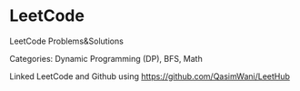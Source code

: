# LeetCode
LeetCode Problems&amp;Solutions

Categories: Dynamic Programming (DP), BFS, Math

Linked LeetCode and Github using https://github.com/QasimWani/LeetHub

